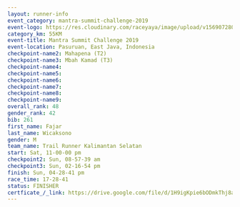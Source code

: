 ```yaml
---
layout: runner-info 
event_category: mantra-summit-challenge-2019 
event-logo: https://res.cloudinary.com/raceyaya/image/upload/v1569072809/logo/mantra-image_segrbx.jpg
category_km: 55KM 
event-title: Mantra Summit Challenge 2019 
event-location: Pasuruan, East Java, Indonesia 
checkpoint-name2: Mahapena (T2) 
checkpoint-name3: Mbah Kamad (T3) 
checkpoint-name4: 
checkpoint-name5: 
checkpoint-name6: 
checkpoint-name7: 
checkpoint-name8: 
checkpoint-name9: 
overall_rank: 48
gender_rank: 42
bib: 261
first_name: Fajar
last_name: Wicaksono
gender: M
team_name: Trail Runner Kalimantan Selatan
start: Sat, 11-00-00 pm
checkpoint2: Sun, 08-57-39 am
checkpoint3: Sun, 02-16-54 pm
finish: Sun, 04-28-41 pm
race_time: 17-28-41
status: FINISHER
certficate_/_link: https://drive.google.com/file/d/1H9igKpie6bODmkThj8a9XIQR5zQLeQOG/view?usp=sharing
---
```

